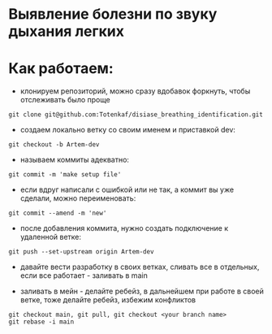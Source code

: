 # Выявление болезни по звуку дыхания легких


# Как работаем:
- клонируем репозиторий, можно сразу вдобавок форкнуть, чтобы отслеживать было проще
~~~
git clone git@github.com:Totenkaf/disiase_breathing_identification.git
~~~
- создаем локально ветку со своим именем и приставкой dev:
~~~
git checkout -b Artem-dev
~~~
- называем коммиты адекватно:
~~~
git commit -m 'make setup file'
~~~
- если вдруг написали с ошибкой или не так, а коммит вы уже сделали, можно переименовать:
~~~
git commit --amend -m 'new'
~~~
- после добавления коммита, нужно создать подключение к удаленной ветке:
~~~
git push --set-upstream origin Artem-dev
~~~
- давайте вести разработку в своих ветках, сливать все в отдельных, если все работает - заливать в main  

- заливать в мейн - делайте ребейз, в дальнейшем при работе в своей ветке, тоже делайте ребейз, избежим конфликтов
~~~
git checkout main, git pull, git checkout <your branch name>
git rebase -i main
~~~